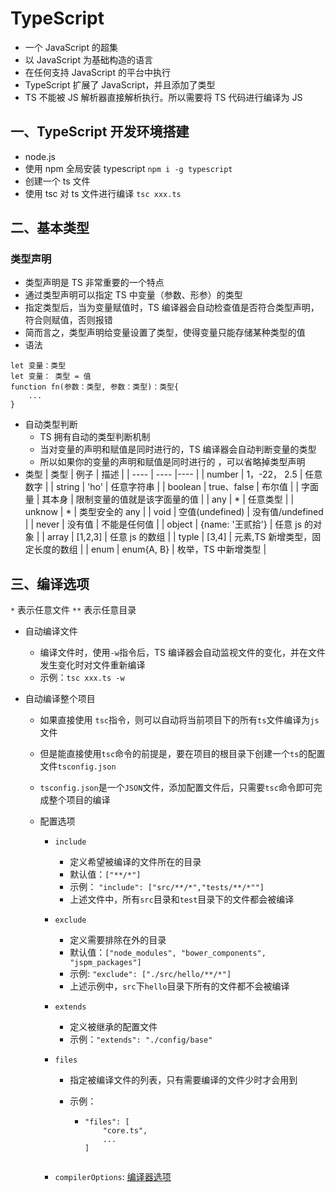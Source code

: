 # TypeScript

- 一个 JavaScript 的超集
- 以 JavaScript 为基础构造的语言
- 在任何支持 JavaScript 的平台中执行
- TypeScript 扩展了 JavaScript，并且添加了类型
- TS 不能被 JS 解析器直接解析执行。所以需要将 TS 代码进行编译为 JS

## 一、TypeScript 开发环境搭建

- node.js
- 使用 npm 全局安装 typescript `npm i -g typescript`
- 创建一个 ts 文件
- 使用 tsc 对 ts 文件进行编译 `tsc xxx.ts`

## 二、基本类型

### 类型声明

- 类型声明是 TS 非常重要的一个特点
- 通过类型声明可以指定 TS 中变量（参数、形参）的类型
- 指定类型后，当为变量赋值时，TS 编译器会自动检查值是否符合类型声明，符合则赋值，否则报错
- 简而言之，类型声明给变量设置了类型，使得变量只能存储某种类型的值
- 语法

```
let 变量：类型
let 变量： 类型 = 值
function fn(参数：类型, 参数：类型)：类型{
    ...
}
```

- 自动类型判断
  - TS 拥有自动的类型判断机制
  - 当对变量的声明和赋值是同时进行的，TS 编译器会自动判断变量的类型
  - 所以如果你的变量的声明和赋值是同时进行的 ，可以省略掉类型声明
- 类型
  | 类型 | 例子 | 描述 |
  | ---- | ---- |---- |
  | number | 1，-22， 2.5 | 任意数字 |
  | string | 'ho' | 任意字符串 |
  | boolean | true、false | 布尔值 |
  | 字面量 | 其本身 | 限制变量的值就是该字面量的值 |
  | any | \* | 任意类型 |
  | unknow | \* | 类型安全的 any |
  | void | 空值(undefined) | 没有值/undefined |
  | never | 没有值 | 不能是任何值 |
  | object | {name: '王贰拾'} | 任意 js 的对象 |
  | array | [1,2,3] | 任意 js 的数组 |
  | typle | [3,4] | 元素,TS 新增类型，固定长度的数组 |
  | enum | enum{A, B} | 枚举，TS 中新增类型 |

## 三、编译选项

`*` 表示任意文件 `**` 表示任意目录

- 自动编译文件

  - 编译文件时，使用`-w`指令后，TS 编译器会自动监视文件的变化，并在文件发生变化时对文件重新编译
  - 示例：`tsc xxx.ts -w`

- 自动编译整个项目

  - 如果直接使用 `tsc`指令，则可以自动将当前项目下的所有`ts`文件编译为`js`文件
  - 但是能直接使用`tsc`命令的前提是，要在项目的根目录下创建一个`ts`的配置文件`tsconfig.json`
  - `tsconfig.json`是一个`JSON`文件，添加配置文件后，只需要`tsc`命令即可完成整个项目的编译
  - 配置选项

    - `include`
      - 定义希望被编译的文件所在的目录
      - 默认值：`["**/*"]`
      - 示例： `"include": ["src/**/*","tests/**/*""]`
      - 上述文件中，所有`src`目录和`test`目录下的文件都会被编译
    - `exclude`
      - 定义需要排除在外的目录
      - 默认值：`["node_modules", "bower_components", "jspm_packages"]`
      - 示例: `"exclude": ["./src/hello/**/*"]`
      - 上述示例中，`src`下`hello`目录下所有的文件都不会被编译
    - `extends`
      - 定义被继承的配置文件
      - 示例：`"extends": "./config/base"`
    - `files`

      - 指定被编译文件的列表，只有需要编译的文件少时才会用到
      - 示例：

        - ```
          "files": [
              "core.ts",
              ...
          ]

          ```

        ```

        ```

    - `compilerOptions`: [编译器选项](https://www.tslang.cn/docs/handbook/tsconfig-json.html)
